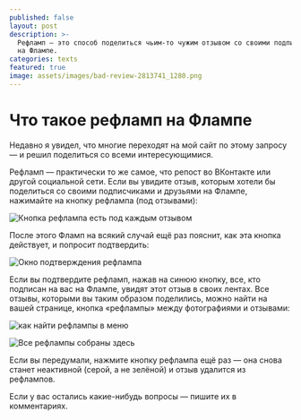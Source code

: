 ```yaml
---
published: false
layout: post
description: >-
  Рефламп — это способ поделиться чьим-то чужим отзывом со своими подписчиками
  на Флампе.
categories: texts
featured: true
image: assets/images/bad-review-2813741_1280.png
---
```

# Что такое рефламп на Флампе

Недавно я увидел, что многие переходят на мой сайт по этому запросу — и решил поделиться со всеми интересующимися.

Рефламп — практически то же самое, что репост во ВКонтакте или другой социальной сети. Если вы увидите отзыв, которым хотели бы поделиться со своими подписчиками и друзьями на Флампе, нажимайте на кнопку рефлампа (под отзывами):

![Кнопка рефлампа есть под каждым отзывом]({{site.baseurl}}/assets/images/reflamp-button.png)

После этого Фламп на всякий случай ещё раз пояснит, как эта кнопка действует, и попросит подтвердить:

![Окно подтверждения рефлампа]({{site.baseurl}}/assets/images/reflamp-okno.png)

Если вы подтвердите рефламп, нажав на синюю кнопку, все, кто подписан на вас на Флампе, увидят этот отзыв в своих лентах. Все отзывы, которыми вы таким образом поделились, можно найти на вашей странице, кнопка «рефлампы» между фотографиями и отзывами:

![как найти рефлампы в меню]({{site.baseurl}}/assets/images/reflamp-menu.png)

![Все рефлампы собраны здесь]({{site.baseurl}}/assets/images/reflamp-itog.png)

Если вы передумали, нажмите кнопку рефлампа ещё раз — она снова станет неактивной (серой, а не зелёной) и отзыв удалится из рефлампов.

Если у вас остались какие-нибудь вопросы — пишите их в комментариях.
